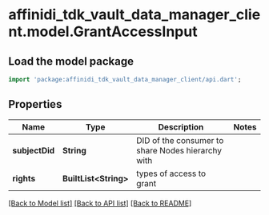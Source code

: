 # affinidi_tdk_vault_data_manager_client.model.GrantAccessInput

## Load the model package

```dart
import 'package:affinidi_tdk_vault_data_manager_client/api.dart';
```

## Properties

| Name           | Type                        | Description                                       | Notes |
| -------------- | --------------------------- | ------------------------------------------------- | ----- |
| **subjectDid** | **String**                  | DID of the consumer to share Nodes hierarchy with |
| **rights**     | **BuiltList&lt;String&gt;** | types of access to grant                          |

[[Back to Model list]](../README.md#documentation-for-models) [[Back to API list]](../README.md#documentation-for-api-endpoints) [[Back to README]](../README.md)
